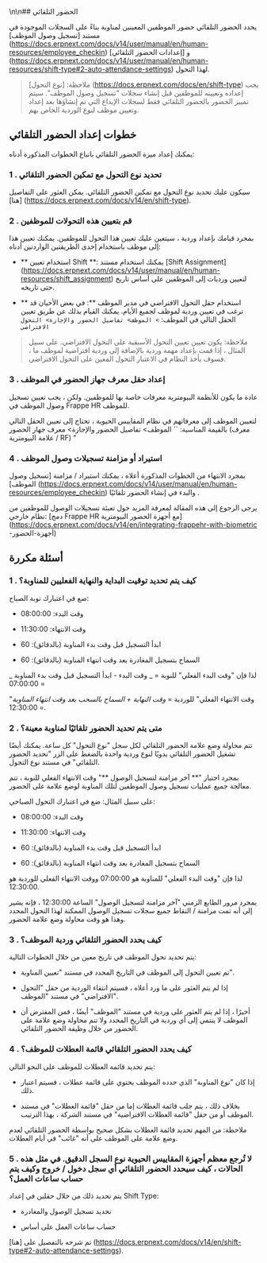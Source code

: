 \n\n## الحضور التلقائي

يحدد الحضور التلقائي حضور الموظفين المعينين لمناوبة بناءً على السجلات الموجودة في مستند [تسجيل وصول الموظف] (https://docs.erpnext.com/docs/v14/user/manual/en/human-resources/employee_checkin) و [إعدادات الحضور التلقائي] (https://docs.erpnext.com/docs/v14/user/manual/en/human-resources/shift-type#2-auto-attendance-settings) لهذا التحول.

> ملاحظة: [نوع التحول] (https://docs.erpnext.com/docs/en/shift-type) يجب إعداده وتعيينه للموظفين قبل إنشاء سجلات "تسجيل وصول الموظف". سيتم تمييز الحضور بالحضور التلقائي فقط لسجلات الإيداع التي تم إنشاؤها بعد إعداد وتعيين موظف لنوع الوردية الخاص بهم.

## خطوات إعداد الحضور التلقائي

يمكنك إعداد ميزة الحضور التلقائي باتباع الخطوات المذكورة أدناه:

### 1 \. تحديد نوع التحول مع تمكين الحضور التلقائي

سيكون عليك تحديد نوع التحول مع تمكين الحضور التلقائي. يمكن العثور على التفاصيل [هنا] (https://docs.erpnext.com/docs/v14/en/shift-type).

### 2 \. قم بتعيين هذه التحولات للموظفين

بمجرد قيامك بإعداد وردية ، سيتعين عليك تعيين هذا التحول للموظفين. يمكنك تعيين هذا إلى موظف باستخدام إحدى الطريقتين الواردتين أدناه:

* ** استخدام تعيين Shift **: يمكنك استخدام مستند [Shift Assignment] (https://docs.erpnext.com/docs/v14/user/manual/en/human-resources/shift_assignment) لتعيين ورديات إلى الموظفين على أساس تاريخ حتى تاريخه.
    
* ** استخدام حقل التحول الافتراضي في مدير الموظف **: في بعض الأحيان قد ترغب في تعيين وردية لموظف لجميع الأيام. يمكنك القيام بذلك عن طريق تعيين الحقل التالي في الموظف: `> الموظف> تفاصيل الحضور والإجازة> التحول الافتراضي`
    

> ملاحظة: يكون تعيين تعيين التحول الأسبقية على التحول الافتراضي. على سبيل المثال ، إذا قمت بإعداد مهمة وردية بالإضافة إلى وردية افتراضية لموظف ما ، فسوف يأخذ النظام في الاعتبار التحول المعين على التحول الافتراضي.

### 3 \. إعداد حقل معرف جهاز الحضور في الموظف

عادة ما يكون للأنظمة البيومترية معرفات خاصة بها للموظفين. ولكن ، يجب تعيين تسجيل وصول الموظف في Frappe HR للموظف.

لتعيين الموظف إلى معرفاتهم في نظام المقاييس الحيوية ، تحتاج إلى تعيين الحقل التالي بالقيمة المناسبة: `` الموظف> تفاصيل الحضور والإجازة> معرف جهاز الحضور (معرف علامة البيومترية / RF) "

### 4 \. استيراد أو مزامنة تسجيلات وصول الموظف

بمجرد الانتهاء من الخطوات المذكورة أعلاه ، يمكنك استيراد / مزامنة [تسجيل وصول الموظف] (https://docs.erpnext.com/docs/v14/user/manual/en/human-resources/employee_checkin) والبدء في إنشاء الحضور تلقائيًا .

يرجى الرجوع إلى هذه المقالة لمعرفة المزيد حول تعبئة تسجيلات الوصول للموظفين من نظام خارجي: [دمج Frappe HR مع أجهزة الحضور البيومترية] (https://docs.erpnext.com/docs/v14/en/integrating-frappehr-with-biometric -أجهزة-الحضور)

## أسئلة مكررة

### 1 \. كيف يتم تحديد توقيت البداية والنهاية الفعليين للمناوبة؟

ضع في اعتبارك نوبة الصباح:

* وقت البدء: 08:00:00
    
* وقت الانتهاء: 11:30:00
    
* ابدأ التسجيل قبل وقت بدء المناوبة (بالدقائق): 60
    
* السماح بتسجيل المغادرة بعد وقت انتهاء المناوبة (بالدقائق): 60
    

لذا فإن "وقت البدء الفعلي" للنوبة = _ وقت البدء - ابدأ التسجيل قبل وقت بدء المناوبة _ = 07:00:00

"وقت الانتهاء الفعلي" للوردية = _وقت النهاية + السماح بالسحب بعد وقت انتهاء المناوبة_ = 12:30:00.

### 2 \. متى يتم تحديد الحضور تلقائيًا لمناوبة معينة؟

تتم محاولة وضع علامة الحضور التلقائي لكل سجل "نوع التحول" كل ساعة. يمكنك أيضًا تشغيل الحضور التلقائي يدويًا لنوع وردية واحدة بالضغط على الزر "تحديد الحضور التلقائي" في مستند نوع التحول.

بمجرد اجتياز "** آخر مزامنة لتسجيل الوصول **" وقت الانتهاء الفعلي للنوبة ، تتم معالجة جميع عمليات تسجيل وصول الموظفين لتلك المناوبة لوضع علامة على الحضور.

على سبيل المثال: ضع في اعتبارك التحول الصباحي:

* وقت البدء: 08:00:00
    
* وقت الانتهاء: 11:30:00
    
* ابدأ التسجيل قبل وقت بدء المناوبة (بالدقائق): 60
    
* السماح بتسجيل المغادرة بعد وقت انتهاء المناوبة (بالدقائق): 60
    

لذا فإن "وقت البدء الفعلي" للمناوبة هو 07:00:00 ووقت الانتهاء الفعلي للوردية هو 12:30:00.

بمجرد مرور الطابع الزمني "آخر مزامنة لتسجيل الوصول" الساعة 12:30:00 ، فإنه يشير إلى أنه تمت مزامنة / التقاط جميع سجلات تسجيل الوصول الممكنة لهذا التحول المحدد وهذا هو وقت محاولة وضع علامة الحضور.

### 3 \. كيف يحدد الحضور التلقائي وردية الموظف؟

يتم تحديد تحول الموظف في تاريخ معين من خلال الخطوات التالية:

* تم تعيين التحول إلى الموظف في التاريخ المحدد في مستند "تعيين المناوبة".
    
* إذا لم يتم العثور على ما ورد أعلاه ، فسيتم انتقاء الوردية من حقل "التحول الافتراضي" في مستند "الموظف".
    
* أخيرًا ، إذا لم يتم العثور على وردية في مستند "الموظف" أيضًا ، فمن المفترض أن الموظف لا ينتمي إلى أي وردية في التاريخ المحدد ولا تتم محاولة وضع علامة على الحضور من خلال وظيفة الحضور التلقائي.
    

### 4 \. كيف يحدد الحضور التلقائي قائمة العطلات للموظف؟

يتم تحديد قائمة العطلات للموظف على النحو التالي:

* إذا كان "نوع المناوبة" الذي حدده الموظف يحتوي على قائمة عطلات ، فسيتم اعتبار ذلك.
    
* بخلاف ذلك ، يتم جلب قائمة العطلات إما من حقل "قائمة العطلات" في مستند الموظف أو من حقل "قائمة العطلات الافتراضية" في مستند الشركة ، بهذا الترتيب.
    

ملاحظة: من المهم تحديد قائمة العطلات بشكل صحيح بواسطة الحضور التلقائي لعدم وضع علامة على الموظف على أنه "غائب" في أيام العطلات.

### 5 \. لا تُرجع معظم أجهزة المقاييس الحيوية نوع السجل الدقيق. في مثل هذه الحالات ، كيف سيحدد الحضور التلقائي أي سجل دخول / خروج وكيف يتم حساب ساعات العمل؟

يتم تحديد ذلك من خلال حقلين في إعداد Shift Type:

* تحديد تسجيل الوصول والمغادرة
    
* حساب ساعات العمل على أساس
    

تم شرحه بالتفصيل على [هنا] (https://docs.erpnext.com/docs/v14/en/shift-type#2-auto-attendance-settings).